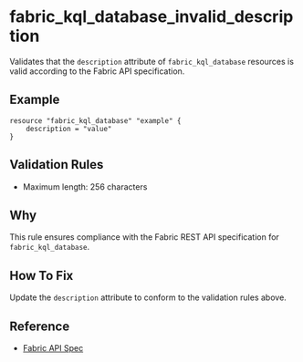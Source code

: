 # fabric_kql_database_invalid_description

Validates that the `description` attribute of `fabric_kql_database` resources is valid according to the Fabric API specification.

## Example

```hcl
resource "fabric_kql_database" "example" {
    description = "value"
}
```

## Validation Rules

- Maximum length: 256 characters


## Why

This rule ensures compliance with the Fabric REST API specification for `fabric_kql_database`.

## How To Fix

Update the `description` attribute to conform to the validation rules above.

## Reference

- [Fabric API Spec](https://github.com/microsoft/fabric-rest-api-specs/tree/main/kqlDatabase/definitions.json)
